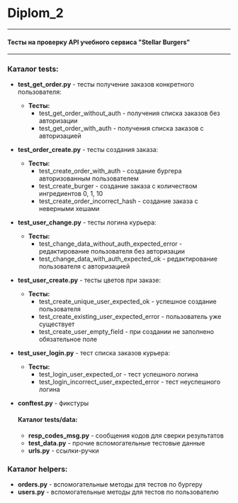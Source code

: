 # Diplom_2

---
#### Тесты на проверку API учебного сервиса "Stellar Burgers"

---

### Каталог tests:
* __test_get_order.py__ - тесты получение заказов конкретного пользователя:
  * **Тесты:**
    * test_get_order_without_auth - получения списка заказов без авторизации
    * test_get_order_with_auth - получения списка заказов с авторизацией
    
* __test_order_create.py__ - тесты создания заказа:
  * **Тесты:**
    * test_create_order_with_auth - создание бургера авторизованным пользователем
    * test_create_burger - создание заказа с количеством ингредиентов 0, 1, 10
    * test_create_order_incorrect_hash - создание заказа с неверными хешами
    
* __test_user_change.py__ - тесты логина курьера:
  * **Тесты:**
    * test_change_data_without_auth_expected_error - редактирование пользователя без авторизации
    * test_change_data_with_auth_expected_ok - редактирование пользователя с авторизацией

* __test_user_create.py__ - тесты цветов при заказе:
  * **Тесты:**
    * test_create_unique_user_expected_ok - успешное создание пользователя
    * test_create_existing_user_expected_error - пользователь уже существует
    * test_create_user_empty_field - при создании не заполнено обязательное поле

* __test_user_login.py__ - тест списка заказов курьера:
  * **Тесты:**
    * test_login_user_expected_or - тест успешного логина
    * test_login_incorrect_user_expected_error - тест неуспешного логина

* __conftest.py__ - фикстуры


  #### Каталог tests/data:
  * __resp_codes_msg.py__ - сообщения кодов для сверки результатов
  * __test_data.py__ - прочие вспомогательные тестовые данные
  * __urls.py__ - ссылки-ручки

### Каталог helpers:
* __orders.py__ - вспомогательные методы для тестов по бургеру 
* __users.py__ - вспомогательные методы для тестов по пользователю
